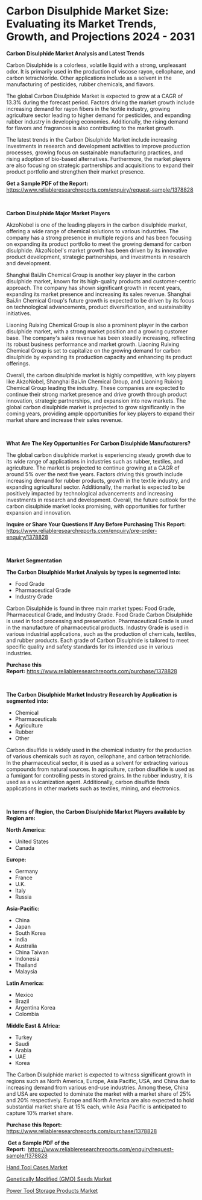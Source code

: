 <p><h1>Carbon Disulphide Market Size: Evaluating its Market Trends, Growth, and Projections 2024 - 2031</h1></p><p><strong>Carbon Disulphide Market Analysis and Latest Trends</strong></p>
<p><p>Carbon Disulphide is a colorless, volatile liquid with a strong, unpleasant odor. It is primarily used in the production of viscose rayon, cellophane, and carbon tetrachloride. Other applications include as a solvent in the manufacturing of pesticides, rubber chemicals, and flavors.</p><p>The global Carbon Disulphide Market is expected to grow at a CAGR of 13.3% during the forecast period. Factors driving the market growth include increasing demand for rayon fibers in the textile industry, growing agriculture sector leading to higher demand for pesticides, and expanding rubber industry in developing economies. Additionally, the rising demand for flavors and fragrances is also contributing to the market growth.</p><p>The latest trends in the Carbon Disulphide Market include increasing investments in research and development activities to improve production processes, growing focus on sustainable manufacturing practices, and rising adoption of bio-based alternatives. Furthermore, the market players are also focusing on strategic partnerships and acquisitions to expand their product portfolio and strengthen their market presence.</p></p>
<p><strong>Get a Sample PDF of the Report:&nbsp;</strong> <a href="https://www.reliableresearchreports.com/enquiry/request-sample/1378828">https://www.reliableresearchreports.com/enquiry/request-sample/1378828</a></p>
<p>&nbsp;</p>
<p><strong>Carbon Disulphide Major Market Players</strong></p>
<p><p>AkzoNobel is one of the leading players in the carbon disulphide market, offering a wide range of chemical solutions to various industries. The company has a strong presence in multiple regions and has been focusing on expanding its product portfolio to meet the growing demand for carbon disulphide. AkzoNobel's market growth has been driven by its innovative product development, strategic partnerships, and investments in research and development.</p><p>Shanghai BaiJin Chemical Group is another key player in the carbon disulphide market, known for its high-quality products and customer-centric approach. The company has shown significant growth in recent years, expanding its market presence and increasing its sales revenue. Shanghai BaiJin Chemical Group's future growth is expected to be driven by its focus on technological advancements, product diversification, and sustainability initiatives.</p><p>Liaoning Ruixing Chemical Group is also a prominent player in the carbon disulphide market, with a strong market position and a growing customer base. The company's sales revenue has been steadily increasing, reflecting its robust business performance and market growth. Liaoning Ruixing Chemical Group is set to capitalize on the growing demand for carbon disulphide by expanding its production capacity and enhancing its product offerings.</p><p>Overall, the carbon disulphide market is highly competitive, with key players like AkzoNobel, Shanghai BaiJin Chemical Group, and Liaoning Ruixing Chemical Group leading the industry. These companies are expected to continue their strong market presence and drive growth through product innovation, strategic partnerships, and expansion into new markets. The global carbon disulphide market is projected to grow significantly in the coming years, providing ample opportunities for key players to expand their market share and increase their sales revenue.</p></p>
<p>&nbsp;</p>
<p><strong>What Are The Key Opportunities For Carbon Disulphide Manufacturers?</strong></p>
<p><p>The global carbon disulphide market is experiencing steady growth due to its wide range of applications in industries such as rubber, textiles, and agriculture. The market is projected to continue growing at a CAGR of around 5% over the next five years. Factors driving this growth include increasing demand for rubber products, growth in the textile industry, and expanding agricultural sector. Additionally, the market is expected to be positively impacted by technological advancements and increasing investments in research and development. Overall, the future outlook for the carbon disulphide market looks promising, with opportunities for further expansion and innovation.</p></p>
<p><strong>Inquire or Share Your Questions If Any Before Purchasing This Report:</strong> <a href="https://www.reliableresearchreports.com/enquiry/pre-order-enquiry/1378828">https://www.reliableresearchreports.com/enquiry/pre-order-enquiry/1378828</a></p>
<p>&nbsp;</p>
<p><strong>Market Segmentation</strong></p>
<p><strong>The Carbon Disulphide Market Analysis by types is segmented into:</strong></p>
<p><ul><li>Food Grade</li><li>Pharmaceutical Grade</li><li>Industry Grade</li></ul></p>
<p><p>Carbon Disulphide is found in three main market types: Food Grade, Pharmaceutical Grade, and Industry Grade. Food Grade Carbon Disulphide is used in food processing and preservation. Pharmaceutical Grade is used in the manufacture of pharmaceutical products. Industry Grade is used in various industrial applications, such as the production of chemicals, textiles, and rubber products. Each grade of Carbon Disulphide is tailored to meet specific quality and safety standards for its intended use in various industries.</p></p>
<p><strong>Purchase this Report:&nbsp;</strong><a href="https://www.reliableresearchreports.com/purchase/1378828">https://www.reliableresearchreports.com/purchase/1378828</a></p>
<p>&nbsp;</p>
<p><strong>The Carbon Disulphide Market Industry Research by Application is segmented into:</strong></p>
<p><ul><li>Chemical</li><li>Pharmaceuticals</li><li>Agriculture</li><li>Rubber</li><li>Other</li></ul></p>
<p><p>Carbon disulfide is widely used in the chemical industry for the production of various chemicals such as rayon, cellophane, and carbon tetrachloride. In the pharmaceutical sector, it is used as a solvent for extracting various compounds from natural sources. In agriculture, carbon disulfide is used as a fumigant for controlling pests in stored grains. In the rubber industry, it is used as a vulcanization agent. Additionally, carbon disulfide finds applications in other markets such as textiles, mining, and electronics.</p></p>
<p>&nbsp;</p>
<p><strong>In terms of Region, the Carbon Disulphide Market Players available by Region are:</strong></p>
<p>
    <p> <strong> North America: </strong>
        <ul>
            <li>United States</li>
            <li>Canada</li>
        </ul>
        </p> 
    <p> <strong> Europe: </strong>
        <ul>
            <li>Germany</li>
            <li>France</li>
            <li>U.K.</li>
            <li>Italy</li>
            <li>Russia</li>
        </ul>
        </p> 
    <p> <strong> Asia-Pacific: </strong>
        <ul>
            <li>China</li>
            <li>Japan</li>
            <li>South Korea</li>
            <li>India</li>
            <li>Australia</li>
            <li>China Taiwan</li>
            <li>Indonesia</li>
            <li>Thailand</li>
            <li>Malaysia</li>
        </ul>
        </p> 
    <p> <strong> Latin America: </strong>
        <ul>
            <li>Mexico</li>
            <li>Brazil</li>
            <li>Argentina Korea</li>
            <li>Colombia</li>
        </ul>
        </p> 
    <p> <strong> Middle East & Africa: </strong>
        <ul>
            <li>Turkey</li>
            <li>Saudi</li>
            <li>Arabia</li>
            <li>UAE</li>
            <li>Korea</li>
        </ul>
    </p>
    </p>
<p><p>The Carbon Disulphide market is expected to witness significant growth in regions such as North America, Europe, Asia Pacific, USA, and China due to increasing demand from various end-use industries. Among these, China and USA are expected to dominate the market with a market share of 25% and 20% respectively. Europe and North America are also expected to hold substantial market share at 15% each, while Asia Pacific is anticipated to capture 10% market share.</p></p>
<p><strong>Purchase this Report: </strong><a href="https://www.reliableresearchreports.com/purchase/1378828">https://www.reliableresearchreports.com/purchase/1378828</a></p>
<p>&nbsp;<strong>Get a Sample PDF of the Report:&nbsp;&nbsp;</strong><a href="https://www.reliableresearchreports.com/enquiry/request-sample/1378828">https://www.reliableresearchreports.com/enquiry/request-sample/1378828</a></p>
<p><strong></strong></p>
<p><p><a href="https://view.publitas.com/reportprime-1/hand-tool-cases-market-research-report-provides-critical-insights-that-can-help-shape-business-development-and-investment-strategies/">Hand Tool Cases Market</a></p><p><a href="https://view.publitas.com/reportprime-1/genetically-modified-gmo-seeds-market-provides-detailed-segmentation-of-this-market-based-on-type-application-and-region-and-forecast-for-the-period-from-2023-2030/">Genetically Modified (GMO) Seeds Market</a></p><p><a href="https://view.publitas.com/reportprime-1/power-tool-storage-products-market-offer-valuable-insights-into-market-size-market-share-market-trends-and-projections-spanning-from-2023-to-2030/">Power Tool Storage Products Market</a></p></p>